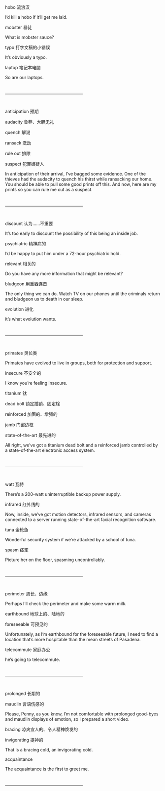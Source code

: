 hobo 流浪汉

I’d kill a hobo if it’ll get me laid.

mobster 暴徒

What is mobster sauce?

typo 打字文稿的小错误

It’s obviously a typo.

laptop 笔记本电脑

So are our laptops.

<br /><hr color="#98bf21" size="5px" width="50%" align="left" /><br />

anticipation 预期

audacity 鲁莽、大胆无礼

quench 解渴

ransack 洗劫

rule out 排除

suspect 犯罪嫌疑人

In anticipation of their arrival, I’ve bagged some evidence.
One of the thieves had the audacity to quench his thirst while ransacking our home.
You should be able to pull some good prints off this.
And now, here are my prints so you can rule me out as a suspect.

<br /><hr color="#98bf21" size="5px" width="50%" align="left" /><br />

discount 认为......不重要

It’s too early to discount the possibility of this being an inside job.

psychiatric 精神病的

I’d be happy to put him under a 72-hour psychiatric hold.

relevant 相关的

Do you have any more information that might be relevant?

bludgeon 用重器连击

The only thing we can do. Watch TV on our phones until the criminals return and bludgeon us to death in our sleep.

evolution 进化

it’s what evolution wants.

<br /><hr color="#98bf21" size="5px" width="50%" align="left" /><br />

primates 灵长类

Primates have evolved to live in groups, both for protection and support.

insecure 不安全的

I know you’re feeling insecure.

titanium 钛

dead bolt 锁定插销、固定栓

reinforced 加固的、增强的

jamb 门窗边框

state-of-the-art 最先进的

All right, we’ve got a titanium dead bolt and a reinforced jamb controlled by a state-of-the-art electronic access system.

<br /><hr color="#98bf21" size="5px" width="50%" align="left" /><br />

watt 瓦特

There’s a 200-watt uninterruptible backup power supply.

infrared 红外线的

Now, inside, we’ve got motion detectors, infrared sensors, and cameras connected to a server running state-of-the-art facial recognition software.

tuna 金枪鱼

Wonderful security system if we’re attacked by a school of tuna.

spasm 痉挛

Picture her on the floor, spasming uncontrollably.

<br /><hr color="#98bf21" size="5px" width="50%" align="left" /><br />

perimeter 周长、边缘

Perhaps I’ll check the perimeter and make some warm milk.

earthbound 地球上的、陆地的

foreseeable 可预见的

Unfortunately, as I’m earthbound for the foreseeable future,
I need to find a location that’s more hospitable than the mean streets of Pasadena.

telecommute 家庭办公

he’s going to telecommute.

<br /><hr color="#98bf21" size="5px" width="50%" align="left" /><br />

prolonged 长期的

maudlin 言语伤感的

Please, Penny, as you know, I’m not comfortable with prolonged good-byes and maudlin displays of emotion,
so I prepared a short video.

bracing 凉爽宜人的、令人精神焕发的

invigorating 提神的

That is a bracing cold, an invigorating cold.

acquaintance

The acquaintance is the first to greet me.

<br /><hr color="#98bf21" size="5px" width="50%" align="left" /><br />

